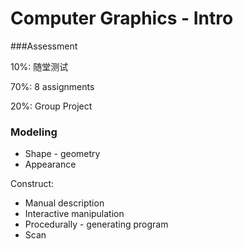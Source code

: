 # Computer Graphics - Intro

###Assessment

10%: 随堂测试

70%: 8 assignments

20%: Group Project

### Modeling

- Shape - geometry
- Appearance

Construct: 

- Manual description
- Interactive manipulation
- Procedurally - generating program
- Scan



